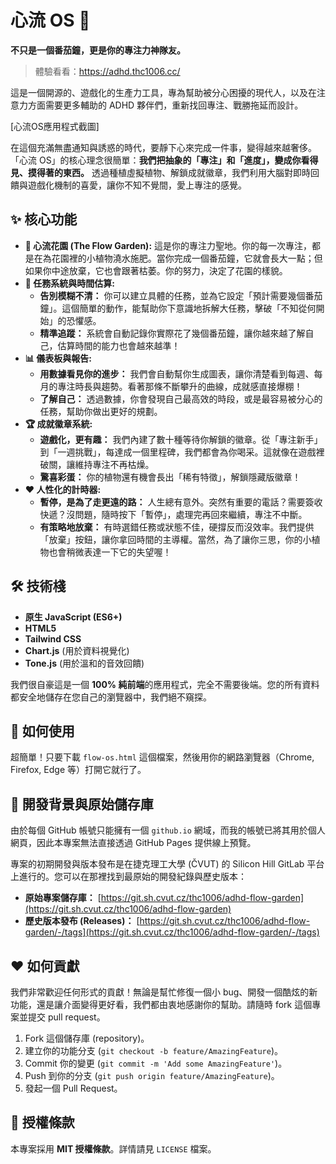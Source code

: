 # **心流 OS 🌊**

**不只是一個番茄鐘，更是你的專注力神隊友。**

> 體驗看看：https://adhd.thc1006.cc/

這是一個開源的、遊戲化的生產力工具，專為幫助被分心困擾的現代人，以及在注意力方面需要更多輔助的 ADHD 夥伴們，重新找回專注、戰勝拖延而設計。

\[心流OS應用程式截圖\]

在這個充滿無盡通知與誘惑的時代，要靜下心來完成一件事，變得越來越奢侈。「心流 OS」的核心理念很簡單：**我們把抽象的「專注」和「進度」，變成你看得見、摸得著的東西。** 透過種植虛擬植物、解鎖成就徽章，我們利用大腦對即時回饋與遊戲化機制的喜愛，讓你不知不覺間，愛上專注的感覺。

## **✨ 核心功能**

* **🍅 心流花園 (The Flow Garden):** 這是你的專注力聖地。你的每一次專注，都是在為花園裡的小植物澆水施肥。當你完成一個番茄鐘，它就會長大一點；但如果你中途放棄，它也會跟著枯萎。你的努力，決定了花園的樣貌。
* **🎯 任務系統與時間估算:**
    * **告別模糊不清：** 你可以建立具體的任務，並為它設定「預計需要幾個番茄鐘」。這個簡單的動作，能幫助你下意識地拆解大任務，擊破「不知從何開始」的恐懼感。
    * **精準追蹤：** 系統會自動記錄你實際花了幾個番茄鐘，讓你越來越了解自己，估算時間的能力也會越來越準！
* **📊 儀表板與報告:**
    * **用數據看見你的進步：** 我們會自動幫你生成圖表，讓你清楚看到每週、每月的專注時長與趨勢。看著那條不斷攀升的曲線，成就感直接爆棚！
    * **了解自己：** 透過數據，你會發現自己最高效的時段，或是最容易被分心的任務，幫助你做出更好的規劃。
* **🏆 成就徽章系統:**
    * **遊戲化，更有趣：** 我們內建了數十種等待你解鎖的徽章。從「專注新手」到「一週挑戰」，每達成一個里程碑，我們都會為你喝采。這就像在遊戲裡破關，讓維持專注不再枯燥。
    * **驚喜彩蛋：** 你的植物還有機會長出「稀有特徵」，解鎖隱藏版徽章！
* **❤️ 人性化的計時器:**
    * **暫停，是為了走更遠的路：** 人生總有意外。突然有重要的電話？需要簽收快遞？沒問題，隨時按下「暫停」，處理完再回來繼續，專注不中斷。
    * **有策略地放棄：** 有時選錯任務或狀態不佳，硬撐反而沒效率。我們提供「放棄」按鈕，讓你拿回時間的主導權。當然，為了讓你三思，你的小植物也會稍微表達一下它的失望喔！

## **🛠️ 技術棧**

* **原生 JavaScript (ES6+)**
* **HTML5**
* **Tailwind CSS**
* **Chart.js** (用於資料視覺化)
* **Tone.js** (用於溫和的音效回饋)

我們很自豪這是一個 **100% 純前端**的應用程式，完全不需要後端。您的所有資料都安全地儲存在您自己的瀏覽器中，我們絕不窺探。

## **🚀 如何使用**

超簡單！只要下載 `flow-os.html` 這個檔案，然後用你的網路瀏覽器（Chrome, Firefox, Edge 等）打開它就行了。

## **📝 開發背景與原始儲存庫**

由於每個 GitHub 帳號只能擁有一個 `github.io` 網域，而我的帳號已將其用於個人網頁，因此本專案無法直接透過 GitHub Pages 提供線上預覽。

專案的初期開發與版本發布是在捷克理工大學 (ČVUT) 的 Silicon Hill GitLab 平台上進行的。您可以在那裡找到最原始的開發紀錄與歷史版本：

* **原始專案儲存庫：** [https://git.sh.cvut.cz/thc1006/adhd-flow-garden](https://git.sh.cvut.cz/thc1006/adhd-flow-garden)
* **歷史版本發布 (Releases)：** [https://git.sh.cvut.cz/thc1006/adhd-flow-garden/-/tags](https://git.sh.cvut.cz/thc1006/adhd-flow-garden/-/tags)

## **❤️ 如何貢獻**

我們非常歡迎任何形式的貢獻！無論是幫忙修復一個小 bug、開發一個酷炫的新功能，還是讓介面變得更好看，我們都由衷地感謝你的幫助。請隨時 fork 這個專案並提交 pull request。

1.  Fork 這個儲存庫 (repository)。
2.  建立你的功能分支 (`git checkout -b feature/AmazingFeature`)。
3.  Commit 你的變更 (`git commit -m 'Add some AmazingFeature'`)。
4.  Push 到你的分支 (`git push origin feature/AmazingFeature`)。
5.  發起一個 Pull Request。

## **📄 授權條款**

本專案採用 **MIT 授權條款**。詳情請見 `LICENSE` 檔案。
